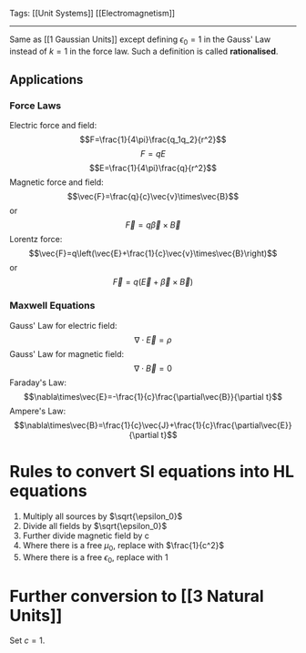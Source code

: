 Tags: [[Unit Systems]] [[Electromagnetism]]
___
Same as [[1 Gaussian Units]] except defining $\epsilon_0 = 1$ in the Gauss' Law instead of $k = 1$ in the force law. Such a definition is called **rationalised**.
## Applications
### Force Laws
Electric force and field:
$$F=\frac{1}{4\pi}\frac{q_1q_2}{r^2}$$
$$F=qE$$
$$E=\frac{1}{4\pi}\frac{q}{r^2}$$
Magnetic force and field:
$$\vec{F}=\frac{q}{c}\vec{v}\times\vec{B}$$
or
$$\vec{F}=q\vec{\beta}\times\vec{B}$$
Lorentz force:
$$\vec{F}=q\left(\vec{E}+\frac{1}{c}\vec{v}\times\vec{B}\right)$$
or
$$\vec{F}=q\left(\vec{E}+\vec{\beta}\times\vec{B}\right)$$
### Maxwell Equations
Gauss' Law for electric field:
$$\nabla\cdot\vec{E}=\rho$$
Gauss' Law for magnetic field:
$$\nabla\cdot\vec{B}=0$$
Faraday's Law:
$$\nabla\times\vec{E}=-\frac{1}{c}\frac{\partial\vec{B}}{\partial t}$$
Ampere's Law:
$$\nabla\times\vec{B}=\frac{1}{c}\vec{J}+\frac{1}{c}\frac{\partial\vec{E}}{\partial t}$$
# Rules to convert SI equations into HL equations

1. Multiply all sources by $\sqrt{\epsilon_0}$
2. Divide all fields by $\sqrt{\epsilon_0}$
3. Further divide magnetic field by c
4. Where there is a free $\mu_0$, replace with $\frac{1}{c^2}$
5. Where there is a free $\epsilon_0$, replace with 1

# Further conversion to [[3 Natural Units]]

Set $c=1$.